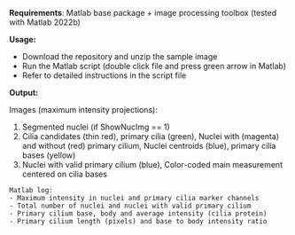 **Requirements**: 
Matlab base package + image processing toolbox (tested with Matlab 2022b)

**Usage:**
  - Download the repository and unzip the sample image
  - Run the Matlab script (double click file and press green arrow in Matlab)
  - Refer to detailed instructions in the script file

**Output:**

   Images (maximum intensity projections):
   1) Segmented nuclei (if ShowNucImg == 1)
   2) Cilia candidates (thin red), primary cilia (green),
      Nuclei with (magenta) and without (red) primary cilium,
      Nuclei centroids (blue), primary cilia bases (yellow)
   3) Nuclei with valid primary cilium (blue),
      Color-coded main measurement centered on cilia bases

    Matlab log:
    - Maximum intensity in nuclei and primary cilia marker channels
    - Total number of nuclei and nuclei with valid primary cilium
    - Primary cilium base, body and average intensity (cilia protein)
    - Primary cilium length (pixels) and base to body intensity ratio

